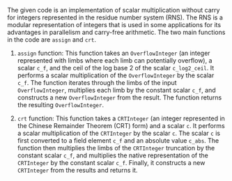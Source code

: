 The given code is an implementation of scalar multiplication without carry for integers represented in the residue number system (RNS). The RNS is a modular representation of integers that is used in some applications for its advantages in parallelism and carry-free arithmetic. The two main functions in the code are `assign` and `crt`. 

1. `assign` function:
This function takes an `OverflowInteger` (an integer represented with limbs where each limb can potentially overflow), a scalar `c_f`, and the ceil of the log base 2 of the scalar `c_log2_ceil`. It performs a scalar multiplication of the `OverflowInteger` by the scalar `c_f`. The function iterates through the limbs of the input `OverflowInteger`, multiplies each limb by the constant scalar `c_f`, and constructs a new `OverflowInteger` from the result. The function returns the resulting `OverflowInteger`. 

2. `crt` function:
This function takes a `CRTInteger` (an integer represented in the Chinese Remainder Theorem (CRT) form) and a scalar `c`. It performs a scalar multiplication of the `CRTInteger` by the scalar `c`. The scalar `c` is first converted to a field element `c_f` and an absolute value `c_abs`. The function then multiplies the limbs of the `CRTInteger` truncation by the constant scalar `c_f`, and multiplies the native representation of the `CRTInteger` by the constant scalar `c_f`. Finally, it constructs a new `CRTInteger` from the results and returns it.
